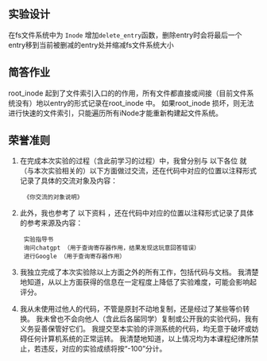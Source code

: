 ## 实验设计

在fs文件系统中为 `Inode` 增加`delete_entry`函数，删除entry时会将最后一个entry移到当前被删减的entry处并缩减fs文件系统大小


## 简答作业

root_inode 起到了文件索引入口的的作用，所有文件都直接或间接（目前文件系统没有）地以entry的形式记录在root_inode 中。
如果root_inode 损坏，则无法进行快速的文件索引，只能遍历所有iNode才能重新构建起文件系统。

## 荣誉准则


1. 在完成本次实验的过程（含此前学习的过程）中，我曾分别与 以下各位 就（与本次实验相关的）以下方面做过交流，还在代码中对应的位置以注释形式记录了具体的交流对象及内容：

        《你交流的对象说明》

2. 此外，我也参考了 以下资料 ，还在代码中对应的位置以注释形式记录了具体的参考来源及内容：

        实验指导书
        询问chatgpt （用于查询寄存器作用，结果发现这玩意回答错误）
        进行Google （用于查询寄存器作用）

3. 我独立完成了本次实验除以上方面之外的所有工作，包括代码与文档。 我清楚地知道，从以上方面获得的信息在一定程度上降低了实验难度，可能会影响起评分。

4. 我从未使用过他人的代码，不管是原封不动地复制，还是经过了某些等价转换。 我未曾也不会向他人（含此后各届同学）复制或公开我的实验代码，我有义务妥善保管好它们。 我提交至本实验的评测系统的代码，均无意于破坏或妨碍任何计算机系统的正常运转。 我清楚地知道，以上情况均为本课程纪律所禁止，若违反，对应的实验成绩将按“-100”分计。